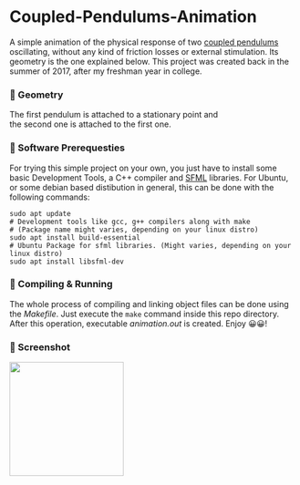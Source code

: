 # Coupled-Pendulums-Animation

A simple animation of the physical response of two [coupled pendulums](https://en.wikipedia.org/wiki/Double_pendulum) oscillating, without any kind of friction losses or external stimulation. Its geometry is the one explained below. This project was created back in the summer of 2017, after my freshman year in college. 

### 📌 Geometry

The first pendulum is attached to a stationary point and \
the second one is attached to the first one.

### 📌 Software Prerequesties

For trying this simple project on your own, you just have to install some basic Development Tools, a C++ compiler and [SFML](https://www.sfml-dev.org/) libraries. For Ubuntu, or some debian based distibution in general, this can be done with the following commands:

```
sudo apt update
# Development tools like gcc, g++ compilers along with make 
# (Package name might varies, depending on your linux distro)
sudo apt install build-essential
# Ubuntu Package for sfml libraries. (Might varies, depending on your linux distro)
sudo apt install libsfml-dev
```

### 📌 Compiling & Running

The whole process of compiling and linking object files can be done using the *Makefile*. Just execute the ```make``` command inside this repo directory. After this operation, executable *animation.out* is created. Enjoy 😀😀!

### 📌 Screenshot

<img src="https://user-images.githubusercontent.com/45902117/59146802-653ffe00-89fb-11e9-9321-39f53aa24f54.png" width="200" height="200" />
